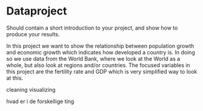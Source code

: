 # Dataproject

Should contain a short introduction to your project, and show how to produce your results.

In this project we want to show the relationship between population growth and economic growth which indicates how developed a country is. In doing so we use data from the World Bank, where we look at the World as a whole, but also look at regions and/or countries. The focused variables in this project are the fertility rate and GDP which is very simplified way to look at this.

cleaning
visualizing

hvad er i de forskellige ting
